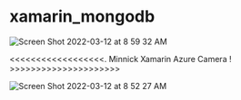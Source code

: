 # xamarin_mongodb

![Screen Shot 2022-03-12 at 8 59 32 AM](https://user-images.githubusercontent.com/415208/158027429-e6928c3f-f675-4960-8e65-23c6814c6dee.png)

<<<<<<<<<<<<<<<<<<. Minnick Xamarin Azure Camera !  >>>>>>>>>>>>>>>>>>>>>

![Screen Shot 2022-03-12 at 8 52 27 AM](https://user-images.githubusercontent.com/415208/158027451-24dcee04-936b-4cac-9b4f-5ca8f42f1d21.png)
